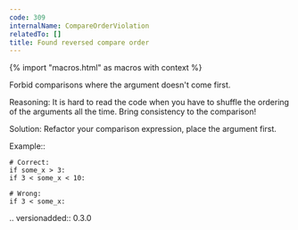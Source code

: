 ```yaml
---
code: 309
internalName: CompareOrderViolation
relatedTo: []
title: Found reversed compare order
---
```


{% import "macros.html" as macros with context %}

Forbid comparisons where the argument doesn't come first.

Reasoning: It is hard to read the code when you have to shuffle the
ordering of the arguments all the time. Bring consistency to the
comparison\!

Solution: Refactor your comparison expression, place the argument first.

Example::

    # Correct:
    if some_x > 3:
    if 3 < some_x < 10:
    
    # Wrong:
    if 3 < some_x:

.. versionadded:: 0.3.0